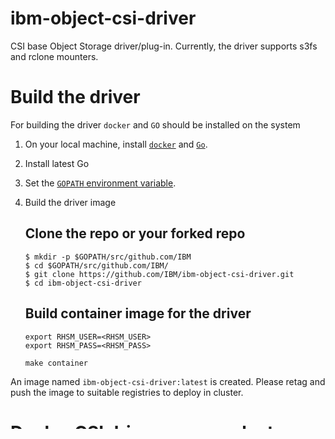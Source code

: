# ibm-object-csi-driver
CSI base Object Storage driver/plug-in. Currently, the driver supports s3fs and rclone mounters.

# Build the driver

For building the driver `docker` and `GO` should be installed on the system

1. On your local machine, install [`docker`](https://docs.docker.com/install/) and [`Go`](https://golang.org/doc/install).
2. Install latest Go 
3. Set the [`GOPATH` environment variable](https://github.com/golang/go/wiki/SettingGOPATH).
4. Build the driver image

   ## Clone the repo or your forked repo

   ```
   $ mkdir -p $GOPATH/src/github.com/IBM
   $ cd $GOPATH/src/github.com/IBM/
   $ git clone https://github.com/IBM/ibm-object-csi-driver.git
   $ cd ibm-object-csi-driver
   ```
   ## Build container image for the driver

   ```
   export RHSM_USER=<RHSM_USER>
   export RHSM_PASS=<RHSM_PASS>

   make container
   ```

An image named `ibm-object-csi-driver:latest` is created. Please retag and push the image to suitable registries to deploy in cluster.

# Deploy CSI driver on your cluster

Deploy the resources as below based on managed and unmanaged clusters.

## For IBM Managed clusters 

Review `deploy/ibmCloud/kustomization.yaml` file.

Update images if required
```
- name: cos-driver-image
  newName: icr.io/ibm/ibm-object-csi-driver
  newTag: v0.1.11
```

Update IBM COS endpoint and locationconstraint as per the region of your cluster
```
value: "https://s3.direct.au-syd.cloud-object-storage.appdomain.cloud"
value: "au-syd-standard"
```

Deploy the driver
`kubectl apply -k deploy/ibmCloud/`


To clean up the deployment 

`kubectl delete -k deploy/ibmCloud/`

After deployment following storage classes will be available in the cluster 
```
NAME                                          PROVISIONER            RECLAIMPOLICY   VOLUMEBINDINGMODE      ALLOWVOLUMEEXPANSION   AGE
ibm-object-storage-smart-rclone               cos.s3.csi.ibm.io      Delete          Immediate              false
ibm-object-storage-smart-rclone-retain        cos.s3.csi.ibm.io      Retain          Immediate              false
ibm-object-storage-smart-s3fs                 cos.s3.csi.ibm.io      Delete          Immediate              false
ibm-object-storage-smart-s3fs-retain          cos.s3.csi.ibm.io      Retain          Immediate              false
ibm-object-storage-standard-rclone            cos.s3.csi.ibm.io      Delete          Immediate              false
ibm-object-storage-standard-rclone-retain     cos.s3.csi.ibm.io      Retain          Immediate              false
ibm-object-storage-standard-s3fs              cos.s3.csi.ibm.io      Delete          Immediate              false
ibm-object-storage-standard-s3fs-retain       cos.s3.csi.ibm.io      Retain          Immediate              false
```


## For unmanaged clusters

First review `deploy/ibmCloud/kustomization.yaml` file and update IBM COS endpoint and locationconstraint as per the region of your cluster
```
value: "https://s3.direct.au-syd.cloud-object-storage.appdomain.cloud"
value: "au-syd-standard"
```
Then review `deploy/ibmUnmanaged/kustomization.yaml` and update images if required
```
- name: cos-driver-image
  newName: quay.io/containerstorage/ibm-object-csi-driver
  newTag: v0.1.11
```

Deploy the driver
`kubectl apply -k deploy/ibmUnmanaged/`


To clean up the deployment

`kubectl delete -k deploy/ibmUnmanaged/`

# Testing

Provide proper values for parameters in secret under examples/kubernetes/cos-s3-csi-<mounter_type>-secret.yaml

1. Create Secret, PVC and POD 
   Pick the respective files based on the mounter you want to deploy. Below is for s3fs mounter.
      `kubectl create -f examples/kubernetes/cos-s3-csi-s3fs-secret.yaml`

      If you want to use your own bucket, bucketName should be specified in the secret. If left empty, a temp bucket will be generated.

      `kubectl create -f examples/kubernetes/cos-s3-csi-s3fs-pvc.yaml`

      `kubectl create -f examples/kubernetes/cos-csi-app-s3fs.yaml`
    
    For rclone mounter, if any other rclone mount options need to be provided, they can be passed in Secret using StringData field.
    For example -
    ```
    stringData: 
        mountOptions: |
            upload_concurrency=30
            low_level_retries=3
    ```

    For non-root user support, in the Secret  user can add `uid` which must match `RunAsUser` in Pod spec.
    Example -
    ```
    stringData:
      uid: "3000" # Provide uid to run as non root user. This must match runAsUser in SecurityContext of pod spec.
    ```
    User can skip changes in Secret and directly use Pod Spec to enforce non root volume mount by providing `RunAsUser` value same as `FsGroup`.

2. Verify PVC is in `Bound` state

3. Check for successful mount as below:

If mounter type is `rclone`, verify using command
   ```
   # mount | grep rclone
   rclone-remote:rcloneambfail on /data type fuse.rclone (rw,nosuid,nodev,relatime,user_id=0,group_id=0)

   ```
If mounter type is `s3fs`, verify using command


   ```
    # mount | grep s3fs
    s3fs on /data type fuse.s3fs (rw,nosuid,nodev,relatime,user_id=0,group_id=0,allow_other)

   ```

# Debug 

Collect logs using below commands to check failure messages

1.  `oc logs cos-s3-csi-controller-0 -c cos-csi-provisioner`
2.  `oc logs cos-s3-csi-driver-xxx -c cos-csi-driver`
